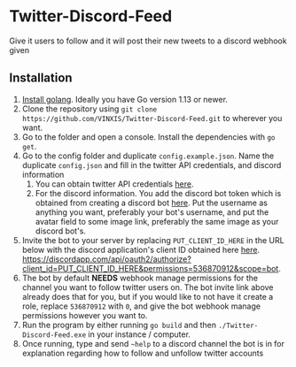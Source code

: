 # Twitter-Discord-Feed

Give it users to follow and it will post their new tweets to a discord webhook given

## Installation
 1. [Install golang](https://golang.org/doc/install). Ideally you have Go version 1.13 or newer. 
 2. Clone the repository using `git clone https://github.com/VINXIS/Twitter-Discord-Feed.git` to wherever you want.
 3. Go to the folder and open a console. Install the dependencies with `go get`.
 4. Go to the config folder and duplicate `config.example.json`. Name the duplicate `config.json` and fill in the twitter API credentials, and discord information
	 1. You can obtain twitter API credentials [here](https://developer.twitter.com/en/docs).
	 2. For the discord information. You add the discord bot token which is obtained from creating a discord bot [here](https://discordapp.com/developers/applications). Put the username as anything you want, preferably your bot's username, and put the avatar field to some image link, preferably the same image as your discord bot's.
 5. Invite the bot to your server by replacing `PUT_CLIENT_ID_HERE` in the URL below with the discord application's client ID obtained here [here](https://discordapp.com/developers/applications). https://discordapp.com/api/oauth2/authorize?client_id=PUT_CLIENT_ID_HERE&permissions=536870912&scope=bot.
 6. The bot by default **NEEDS** webhook manage permissions for the channel you want to follow twitter users on. The bot invite link above already does that for you, but if you would like to not have it create a role, replace `536870912` with `0`, and give the bot webhook manage permissions however you want to.
 7. Run the program by either running  `go build` and then `./Twitter-Discord-Feed.exe` in your instance / computer.
 8. Once running, type and send `~help` to a discord channel the bot is in for explanation regarding how to follow and unfollow twitter accounts